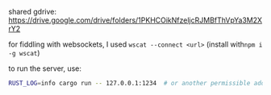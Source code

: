 shared gdrive: https://drive.google.com/drive/folders/1PKHCOikNfzeljcRJMBfThVpYa3M2XrY2

for fiddling with websockets, I used `wscat --connect <url>` (install with`npm i -g wscat`)

to run the server, use:

```sh
RUST_LOG=info cargo run -- 127.0.0.1:1234  # or another permissible address
```
